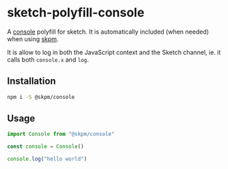 # sketch-polyfill-console

A [console](https://developer.mozilla.org/en-US/docs/Web/API/Console) polyfill for sketch. It is automatically included (when needed) when using [skpm](https://github.com/skpm/skpm).

It is allow to log in both the JavaScript context and the Sketch channel, ie. it calls both `console.x` and `log`.

## Installation

```bash
npm i -S @skpm/console
```

## Usage

```js
import Console from "@skpm/console"

const console = Console()

console.log("hello world")
```
